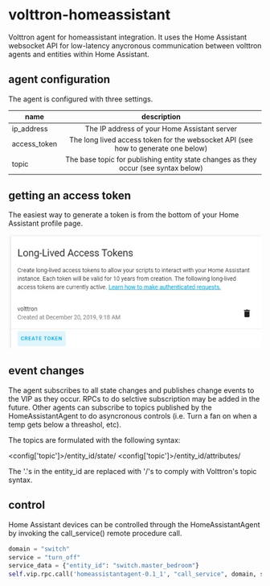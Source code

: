 # volttron-homeassistant
Volttron agent for homeassistant integration.  It uses the Home Assistant websocket API for low-latency anycronous communication between volttron agents and entities within Home Assistant.

## agent configuration
The agent is configured with three settings.

| name        | description           |
| ------------- |:-------------:|
| ip_address      | The IP address of your Home Assistant server |
| access_token     | The long lived access token for the websocket API (see how to generate one below) |
| topic | The base topic for publishing entity state changes as they occur (see syntax below)     |



## getting an access token
The easiest way to generate a token is from the bottom of your Home Assistant profile page.

![TOKEN](images/generating_tokens.jpg)

## event changes
The agent subscribes to all state changes and publishes change events to the VIP as they occur.  RPCs to do selctive subscription may be added in the future.  Other agents can subscribe to topics published by the HomeAssistantAgent to do asyncronous controls (i.e.  Turn a fan on when a temp gets below a threashol, etc).

The topics are formulated with the following syntax:

<config['topic']>/entity_id/state/<new state of device>
<config['topic']>/entity_id/attributes/<new attributes of device>
  
The '.'s in the entity_id are replaced with '/'s to comply with Volttron's topic syntax.

## control
Home Assistant devices can be controlled through the HomeAssistantAgent by invoking the call_service() remote procedure call.

```python
domain = "switch"
service = "turn_off"
service_data = {"entity_id": "switch.master_bedroom"}
self.vip.rpc.call('homeassistantagent-0.1_1', "call_service", domain, service, service_data)
```
